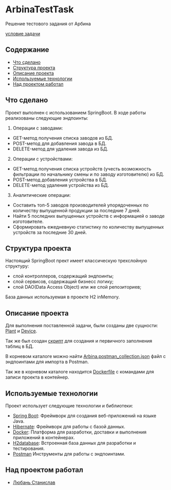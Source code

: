 # ArbinaTestTask
Решение тестового задания от Арбина

[условие задачи](https://p.arbina.com/sp4817wxn5A4eMFAI7)

## Содержание

- [Что сделано](#что-сделано)
- [Структура проекта](#структура-проекта)
- [Описание проекта](#описание-проекта)
- [Используемые технологии](#используемые-технологии)
- [Над проектом работал](#над-проектом-работал)

## Что сделано
Проект выполнен с использованием SpringBoot.
В ходе работы реализованы следующие эндпоинты:

1. Операции с заводами:
* GET-метод получения списка заводов из БД.
* POST-метод для добавления завода в БД.
* DELETE-метод для удаления завода из БД.

2. Операции с устройствами:
* GET-метод получения списка устройств (учесть возможность фильтрации по начальнику смены и по 
заводу изготовителю) из БД.
* POST-метод добавления устройства в БД.
* DELETE-метод удаления устройства из БД.

3. Аналитические операции:
* Составить топ-5 заводов производителей упорядоченных по количеству выпущенной продукции за последние 7 дней.
* Найти 5 последних выпущенных устройств с информацией о заводе изготовителе.
* Сформировать ежедневную статистику по количеству выпущенных устройств за последние 30 дней.

## Структура проекта
Настоящий SpringBoot прект имеет классическую трехслойную структуру:
- слой контроллеров, содержащий эндпоинты;
- слой сервисов, содержащий бизнесс логику;
- слой DAO(Data Access Object) или же слой репозиториев;

База данных используемая в проекте H2 inMemory.

## Описание проекта
Для выполнения поставленной задачи, были созданы две сущности:
[Plant](src/main/java/com/arbinatesttask/arbina_test/model/Plant.java) и
[Device](src/main/java/com/arbinatesttask/arbina_test/model/Device.java).

Так же был создан [скрипт](src/main/resources/initScript.sql) 
для создания и первичного заполнения таблиц в БД.

В корневом каталоге можно найти [Arbina.postman_collection.json](/Arbina.postman_collection.json)
файл с эндпоинтами для импорта в Postman.

Так же в корневом каталоге находится [Dockerfile](/Dockerfile) с командами для записи проекта в контейнер.

## Используемые технологии
Проект использует следующие технологии и библиотеки:

- [Spring Boot](https://spring.io/projects/spring-boot): Фреймворк для создания веб-приложений на языке Java.
- [Hibernate](https://hibernate.org/): Фреймворк для работы с базой данных.
- [Docker](https://www.docker.com/): Платформа для разработки, доставки и выполнения приложений в контейнерах.
- [H2database](https://h2database.github.io/html/main.html): Встроенная база данных для разработки и тестирования.
- [Postman](https://www.postman.com/) Инструменты для работы с эндпоинтами.

## Над проектом работал
- [Любань Станислав](https://github.com/Liuban0Stanislav)
